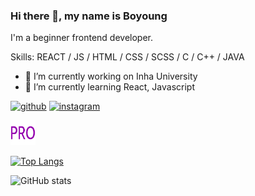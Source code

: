 ### Hi there 👋, my name is Boyoung
I'm a beginner frontend developer.

Skills: REACT / JS / HTML / CSS / SCSS / C / C++ / JAVA

- 🔭 I’m currently working on Inha University 
- 🌱 I’m currently learning React, Javascript 


[<img src='https://cdn.jsdelivr.net/npm/simple-icons@3.0.1/icons/github.svg' alt='github' height='40'>](https://github.com/BoyoungYun)  [<img src='https://cdn.jsdelivr.net/npm/simple-icons@3.0.1/icons/instagram.svg' alt='instagram' height='40'>](https://www.instagram.com/lesyby_/)  

<a href='https://github.com/pricing'><img src='https://raw.githubusercontent.com/acervenky/animated-github-badges/master/assets/pro.gif' width='40' height='40'></a> 

[![Top Langs](https://github-readme-stats.vercel.app/api/top-langs/?username=BoyoungYun)](https://github.com/anuraghazra/github-readme-stats)

![GitHub stats](https://github-readme-stats.vercel.app/api?username=BoyoungYun&show_icons=true)  
